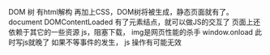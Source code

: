 DOM 树 有html解构 再加上CSS，DOM树将被生成，静态页面就有了。document DOMContentLoaded 有了元素结点，就可以做JS的交互了
页面上还依赖于其它的一些资源 js，阻塞下载，  img是网页性能的杀手
window.onload 此时写js就晚了 
如果不等事件的发生， js 操作有可能无效